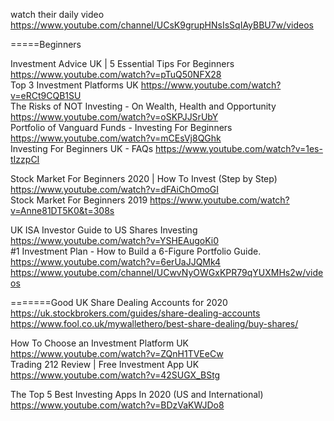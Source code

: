 


watch their daily video 
https://www.youtube.com/channel/UCsK9grupHNsIsSqIAyBBU7w/videos      







=====Beginners    
  
 

Investment Advice UK | 5 Essential Tips For Beginners https://www.youtube.com/watch?v=pTuQ50NFX28    
Top 3 Investment Platforms UK  https://www.youtube.com/watch?v=eRCt9CQB1SU    
The Risks of NOT Investing - On Wealth, Health and Opportunity  https://www.youtube.com/watch?v=oSKPJJSrUbY     
Portfolio of Vanguard Funds - Investing For Beginners  https://www.youtube.com/watch?v=mCEsVj8QGhk     
Investing For Beginners UK - FAQs   https://www.youtube.com/watch?v=1es-tIzzpCI     

Stock Market For Beginners 2020 | How To Invest (Step by Step)   https://www.youtube.com/watch?v=dFAiChOmoGI      
Stock Market For Beginners 2019    https://www.youtube.com/watch?v=Anne81DT5K0&t=308s   

UK ISA Investor Guide to US Shares Investing  https://www.youtube.com/watch?v=YSHEAugoKi0      
#1 Investment Plan - How to Build a 6-Figure Portfolio Guide.  https://www.youtube.com/watch?v=6erUaJJQMk4     
https://www.youtube.com/channel/UCwvNyOWGxKPR79qYUXMHs2w/videos     

=======Good UK Share Dealing Accounts for 2020       
https://uk.stockbrokers.com/guides/share-dealing-accounts     
https://www.fool.co.uk/mywallethero/best-share-dealing/buy-shares/      

How To Choose an Investment Platform UK    https://www.youtube.com/watch?v=ZQnH1TVEeCw       
Trading 212 Review | Free Investment App UK  https://www.youtube.com/watch?v=42SUGX_BStg    

The Top 5 Best Investing Apps In 2020 (US and International) https://www.youtube.com/watch?v=BDzVaKWJDo8     







